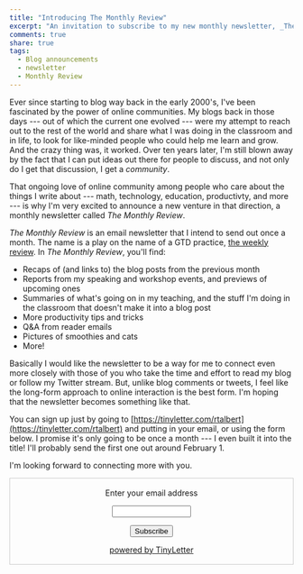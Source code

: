 ```yaml
---
title: "Introducing The Monthly Review"
excerpt: "An invitation to subscribe to my new monthly newsletter, _The Monthly Review_."
comments: true
share: true
tags:
  - Blog announcements
  - newsletter
  - Monthly Review
---
```


Ever since starting to blog way back in the early 2000's, I've been fascinated by the power of online communities. My blogs back in those days --- out of which the current one evolved --- were my attempt to reach out to the rest of the world and share what I was doing in the classroom and in life, to look for like-minded people who could help me learn and grow. And the crazy thing was, it worked. Over ten years later, I'm still blown away by the fact that I can put ideas out there for people to discuss, and not only do I get that discussion, I get a _community_.

That ongoing love of online community among people who care about the things I write about --- math, technology, education, productivty, and more --- is why I'm very excited to announce a new venture in that direction, a monthly newsletter called _The Monthly Review_.

_The Monthly Review_ is an email newsletter that I intend to send out once a month. The name is a play on the name of a GTD practice, [the weekly review](http://lifehacker.com/5908816/the-weekly-review-how-one-hour-can-save-you-a-weeks-worth-of-hassle-and-headache). In _The Monthly Review_, you'll find:

- Recaps of (and links to) the blog posts from the previous month
- Reports from my speaking and workshop events, and previews of upcoming ones
- Summaries of what's going on in my teaching, and the stuff I'm doing in the classroom that doesn't make it into a blog post
- More productivity tips and tricks
- Q&A from reader emails
- Pictures of smoothies and cats
- More!

Basically I would like the newsletter to be a way for me to connect even more closely with those of you who take the time and effort to read my blog or follow my Twitter stream. But, unlike blog comments or tweets, I feel like the long-form approach to online interaction is the best form. I'm hoping that the newsletter becomes something like that. 

You can sign up just by going to [https://tinyletter.com/rtalbert](https://tinyletter.com/rtalbert) and putting in your email, or using the form below. I promise it's only going to be once a month --- I even built it into the title! I'll probably send the first one out around February 1.

I'm looking forward to connecting more with you.

<form style="border:1px solid #ccc;padding:3px;text-align:center;" action="https://tinyletter.com/rtalbert" method="post" target="popupwindow" onsubmit="window.open('https://tinyletter.com/rtalbert', 'popupwindow', 'scrollbars=yes,width=800,height=600');return true"><p><label for="tlemail">Enter your email address</label></p><p><input type="text" style="width:140px" name="email" id="tlemail" /></p><input type="hidden" value="1" name="embed"/><input type="submit" value="Subscribe" /><p><a href="https://tinyletter.com" target="_blank">powered by TinyLetter</a></p></form>
